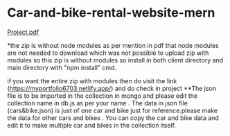 # Car-and-bike-rental-website-mern
[Project.pdf](https://github.com/Pratechs/Car-and-bike-rental-website-mern/files/13216241/Project.pdf)

*the zip is without node modules as per mention in pdf that node modules are not needed to download which was not possible to upload zip with modules so this zip is without modules so install in both client directory and main directory with "npm install" cmd.

if you want the entire zip with modules then do visit the link (https://myportfolio6703.netlify.app/) and do check in project
**The json file is to be imported in the collection in mongo and please edit the collection name in db.js as per your name . The data in json file (cars&bike.json) is just of one car and bike just for reference.please make the data for other cars and bikes . You can copy the car and bike data and edit it to make multiple car and bikes in the collection itself.
